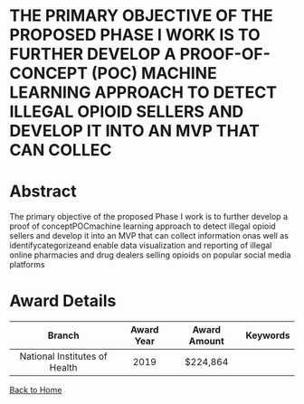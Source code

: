 
THE PRIMARY OBJECTIVE OF THE PROPOSED PHASE I WORK IS TO FURTHER DEVELOP A PROOF-OF-CONCEPT (POC) MACHINE LEARNING APPROACH TO DETECT ILLEGAL OPIOID SELLERS AND DEVELOP IT INTO AN MVP THAT CAN COLLEC
=======================================================================================================================================================================================================

# Abstract


The primary objective of the proposed Phase I work is to further develop a proof of conceptPOCmachine learning approach to detect illegal opioid sellers and develop it into an MVP that can collect information onas well as identifycategorizeand enable data visualization and reporting of illegal online pharmacies and drug dealers selling opioids on popular social media platforms  

# Award Details

|Branch|Award Year|Award Amount|Keywords|
| :---: | :---: | :---: | :---: |
|National Institutes of Health|2019|$224,864||
  
  


[Back to Home](https://github.com/chrischow/dod_sbir_awards/Reports/JH/#2241)